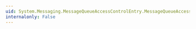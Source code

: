 ```yaml
---
uid: System.Messaging.MessageQueueAccessControlEntry.MessageQueueAccessRights
internalonly: False
---
```

